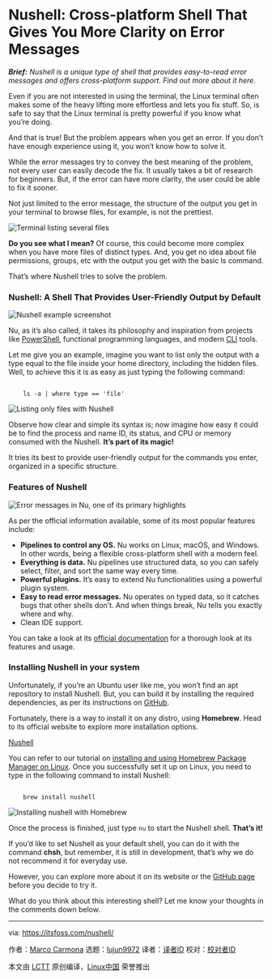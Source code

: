[#]: subject: "Nushell: Cross-platform Shell That Gives You More Clarity on Error Messages"
[#]: via: "https://itsfoss.com/nushell/"
[#]: author: "Marco Carmona https://itsfoss.com/author/marco/"
[#]: collector: "lujun9972"
[#]: translator: "geekpi"
[#]: reviewer: " "
[#]: publisher: " "
[#]: url: " "

Nushell: Cross-platform Shell That Gives You More Clarity on Error Messages
======

_**Brief:** Nushell is a unique type of shell that provides easy-to-read error messages and offers cross-platform support. Find out more about it here._

Even if you are not interested in using the terminal, the Linux terminal often makes some of the heavy lifting more effortless and lets you fix stuff. So, is safe to say that the Linux terminal is pretty powerful if you know what you’re doing.

And that is true! But the problem appears when you get an error. If you don’t have enough experience using it, you won’t know how to solve it.

While the error messages try to convey the best meaning of the problem, not every user can easily decode the fix. It usually takes a bit of research for beginners. But, if the error can have more clarity, the user could be able to fix it sooner.

Not just limited to the error message, the structure of the output you get in your terminal to browse files, for example, is not the prettiest.

![Terminal listing several files][1]

**Do you see what I mean?** Of course, this could become more complex when you have more files of distinct types. And, you get no idea about file permissions, groups, etc with the output you get with the basic ls command.

That’s where Nushell tries to solve the problem.

### Nushell: A Shell That Provides User-Friendly Output by Default

![Nushell example screenshot][2]

Nu, as it’s also called, it takes its philosophy and inspiration from projects like [PowerShell][3], functional programming languages, and modern [CLI][4] tools.

Let me give you an example, imagine you want to list only the output with a type equal to the file inside your home directory, including the hidden files. Well, to achieve this it is as easy as just typing the following command:

```

    ls -a | where type == 'file'

```

![Listing only files with Nushell][5]

Observe how clear and simple its syntax is; now imagine how easy it could be to find the process and name ID, its status, and CPU or memory consumed with the Nushell. **It’s part of its magic!**

It tries its best to provide user-friendly output for the commands you enter, organized in a specific structure.

### Features of Nushell

![Error messages in Nu, one of its primary highlights][6]

As per the official information available, some of its most popular features include:

  * **Pipelines to control any OS.** Nu works on Linux, macOS, and Windows. In other words, being a flexible cross-platform shell with a modern feel.
  * **Everything is data.** Nu pipelines use structured data, so you can safely select, filter, and sort the same way every time.
  * **Powerful plugins.** It’s easy to extend Nu functionalities using a powerful plugin system.
  * **Easy to read error messages.** Nu operates on typed data, so it catches bugs that other shells don’t. And when things break, Nu tells you exactly where and why.
  * Clean IDE support.



You can take a look at its [official documentation][7] for a thorough look at its features and usage.

### Installing Nushell in your system

Unfortunately, if you’re an Ubuntu user like me, you won’t find an apt repository to install Nushell. But, you can build it by installing the required dependencies, as per its instructions on [GitHub][8].

Fortunately, there is a way to install it on any distro, using **Homebrew**. Head to its official website to explore more installation options.

[Nushell][9]

You can refer to our tutorial on [installing and using Homebrew Package Manager on Linux][10]. Once you successfully set it up on Linux, you need to type in the following command to install Nushell:

```

    brew install nushell

```

![Installing nushell with Homebrew][11]

Once the process is finished, just type `nu` to start the Nushell shell. **That’s it!**

If you’d like to set Nushell as your default shell, you can do it with the command **chsh**, but remember, it is still in development, that’s why we do not recommend it for everyday use.

However, you can explore more about it on its website or the [GitHub page][8] before you decide to try it.

What do you think about this interesting shell? Let me know your thoughts in the comments down below.

--------------------------------------------------------------------------------

via: https://itsfoss.com/nushell/

作者：[Marco Carmona][a]
选题：[lujun9972][b]
译者：[译者ID](https://github.com/译者ID)
校对：[校对者ID](https://github.com/校对者ID)

本文由 [LCTT](https://github.com/LCTT/TranslateProject) 原创编译，[Linux中国](https://linux.cn/) 荣誉推出

[a]: https://itsfoss.com/author/marco/
[b]: https://github.com/lujun9972
[1]: https://itsfoss.com/wp-content/uploads/2022/04/Terminal-with-several-files-800x477.png
[2]: https://itsfoss.com/wp-content/uploads/2022/04/Nushell-example-800x475.jpg
[3]: https://itsfoss.com/microsoft-open-sources-powershell/
[4]: https://itsfoss.com/gui-cli-tui/
[5]: https://itsfoss.com/wp-content/uploads/2022/04/Listing-only-files-with-nushell-800x246.png
[6]: https://itsfoss.com/wp-content/uploads/2022/04/Error-messages-in-Nu-800x259.png
[7]: https://www.nushell.sh/book/
[8]: https://github.com/nushell/nushell
[9]: https://www.nushell.sh/
[10]: https://itsfoss.com/homebrew-linux/
[11]: https://itsfoss.com/wp-content/uploads/2022/04/Installing-nushell-with-brew-800x470.png
